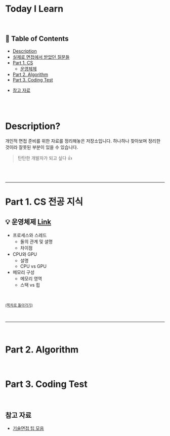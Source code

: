 # Today I Learn

</br>

## :memo: Table of Contents

- [Description](#description)
- [실제로 면접에서 받았던 질문들](#실제로-면접에서-받았던-질문들)
- [Part 1. CS](#part-1-CS-전공-지식)
  <!-- - [개발상식](https://github.com/jhun0514/Today_I_Learn/tree/master/Development_common_sense)
  - [자료구조](https://github.com/jhun0514/Today_I_Learn/tree/master/DataStructure)
  - [네트워크](https://github.com/jhun0514/Today_I_Learn/tree/master/Network)-->
  - [운영체제](https://github.com/jhun0514/Today_I_Learn/tree/master/operating_system)
  <!-- - [데이터베이스](https://github.com/jhun0514/Today_I_Learn/tree/master/Database)
  - [디자인패턴](https://github.com/jhun0514/Today_I_Learn/tree/master/DesignPattern) -->
- [Part 2. Algorithm](https://github.com/jhun0514/Today_I_Learn/tree/master/Algorithm)
- [Part 3. Coding Test](https://github.com/jhun0514/Today_I_Learn/tree/master/Coding_Test_Practice)
<!-- - [Part 4. Language](#part-4-language)
  - [Java](https://github.com/jhun0514/Today_I_Learn/tree/master/Java)
  - [JavaScript](https://github.com/jhun0514/Today_I_Learn/tree/master/JavaScript)
  - [Python](https://github.com/jhun0514/Today_I_Learn/tree/master/Python)
- [Part 3. 분야별 정리](#part-3-분야별)
  - [FrontEnd](https://github.com/jhun0514/Today_I_Learn/tree/master/FrontEnd)
  - [iOS](https://github.com/jhun0514/Today_I_Learn/tree/master/iOS)
  - [Machine Learning](https://github.com/jhun0514/Today_I_Learn/tree/master/MachineLearning) -->
- [참고 자료](#참고-자료)

</br>

</br>

# Description?

개인적 면접 준비를 위한 자료를 정리해놓은 저장소입니다. 하나하나 찾아보며 정리한 것이라 잘못된 부분이 있을 수 있습니다.

> 탄탄한 개발자가 되고 싶다 :thumbsup:

</br>

</br>

---

<!-- ### [실제로 면접에서 받았던 질문들](https://github.com/jhun0514/Today_I_Learn/issues/59)

실제로 받았던 면접 질문들 시간 별로 정리해 놨습니다. (다른 카테고리의 파일에서 노란색 음영의 내용은 실제 면접에 나왔던 것입니다.)

--- -->

# Part 1. CS 전공 지식

## :bulb: 운영체제 [Link](https://github.com/jhun0514/Today_I_Learn/tree/master/operating_system)

- 프로세스와 스레드
  - 둘의 관계 및 셜명
  - 차이점
- CPU와 GPU
  - 설명
  - CPU vs GPU
- 메모리 구성
  - 메모리 영역
  - 스택 vs 힙

</br>

<sup>[(목차로 돌아가기)](#Today-I-Learn)</sup>

</br>

---

</br>

# Part 2. Algorithm

</br>

# Part 3. Coding Test

</br>

## 참고 자료

- [기술면접 팁 모음](https://github.com/JaeYeopHan/Interview_Question_for_Beginner)

</br>
